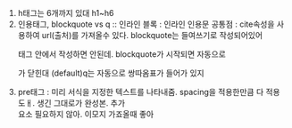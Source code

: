 1. h태그는 6개까지 있대 h1~h6
2. 인용태그, blockquote vs q :: 인라인 블록 : 인라인 인용문 공통점 : cite속성을 사용하여 url(출처)를 가져올수 있다.
blockquote는 들여쓰기로 작성되어있어 <p>태그 안에서 작성하면 안된데. blockquote가 시작되면 자동으로 <p>가 닫힌대
(default)q는 자동으로 쌍따옴표가 들어가 있지 
3. pre태그 : 미리 서식을 지정한 텍스트를 나타내줌. spacing을 적용한만큼 다 적용 도ㅐ. 생긴 그대로가 완성본. 추가 <br>요소 필요하지 않아. 이모지 가죠올때 좋아
